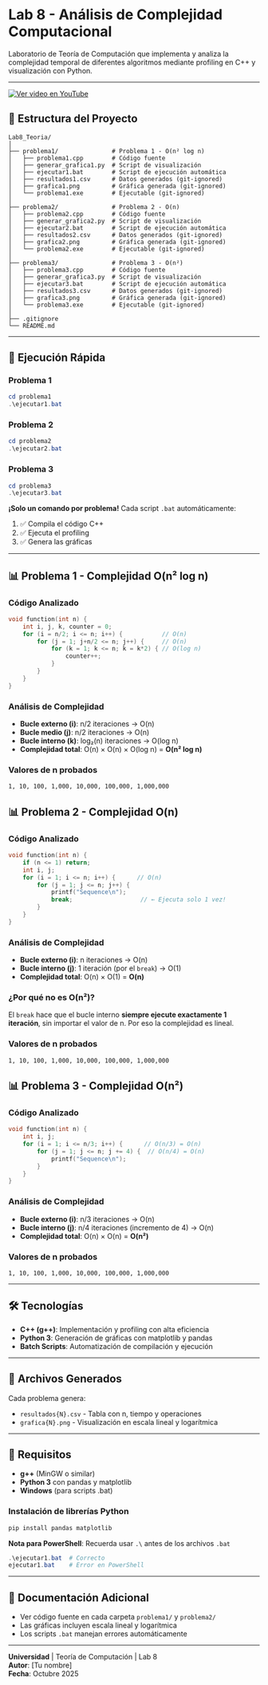 # Lab 8 - Análisis de Complejidad Computacional

Laboratorio de Teoría de Computación que implementa y analiza la complejidad temporal de diferentes algoritmos mediante profiling en C++ y visualización con Python.

---

[![Ver video en YouTube](https://img.youtube.com/vi/mAVceSycYTs/0.jpg)](https://youtu.be/mAVceSycYTs)


## 📁 Estructura del Proyecto

```
Lab8_Teoria/
│
├── problema1/               # Problema 1 - O(n² log n)
│   ├── problema1.cpp        # Código fuente
│   ├── generar_grafica1.py  # Script de visualización
│   ├── ejecutar1.bat        # Script de ejecución automática
│   ├── resultados1.csv      # Datos generados (git-ignored)
│   ├── grafica1.png         # Gráfica generada (git-ignored)
│   └── problema1.exe        # Ejecutable (git-ignored)
│
├── problema2/               # Problema 2 - O(n)
│   ├── problema2.cpp        # Código fuente
│   ├── generar_grafica2.py  # Script de visualización
│   ├── ejecutar2.bat        # Script de ejecución automática
│   ├── resultados2.csv      # Datos generados (git-ignored)
│   ├── grafica2.png         # Gráfica generada (git-ignored)
│   └── problema2.exe        # Ejecutable (git-ignored)
│
├── problema3/               # Problema 3 - O(n²)
│   ├── problema3.cpp        # Código fuente
│   ├── generar_grafica3.py  # Script de visualización
│   ├── ejecutar3.bat        # Script de ejecución automática
│   ├── resultados3.csv      # Datos generados (git-ignored)
│   ├── grafica3.png         # Gráfica generada (git-ignored)
│   └── problema3.exe        # Ejecutable (git-ignored)
│
├── .gitignore
└── README.md
```

---

## 🚀 Ejecución Rápida

### Problema 1
```powershell
cd problema1
.\ejecutar1.bat
```

### Problema 2
```powershell
cd problema2
.\ejecutar2.bat
```

### Problema 3
```powershell
cd problema3
.\ejecutar3.bat
```

**¡Solo un comando por problema!** Cada script `.bat` automáticamente:
1. ✅ Compila el código C++
2. ✅ Ejecuta el profiling
3. ✅ Genera las gráficas

---

## 📊 Problema 1 - Complejidad O(n² log n)

### Código Analizado
```c
void function(int n) {
    int i, j, k, counter = 0;
    for (i = n/2; i <= n; i++) {           // O(n)
        for (j = 1; j+n/2 <= n; j++) {     // O(n)
            for (k = 1; k <= n; k = k*2) { // O(log n)
                counter++;
            }
        }
    }
}
```

### Análisis de Complejidad
- **Bucle externo (i)**: n/2 iteraciones → O(n)
- **Bucle medio (j)**: n/2 iteraciones → O(n)
- **Bucle interno (k)**: log₂(n) iteraciones → O(log n)
- **Complejidad total**: O(n) × O(n) × O(log n) = **O(n² log n)**

### Valores de n probados
`1, 10, 100, 1,000, 10,000, 100,000, 1,000,000`


## 📊 Problema 2 - Complejidad O(n)

### Código Analizado
```c
void function(int n) {
    if (n <= 1) return;
    int i, j;
    for (i = 1; i <= n; i++) {      // O(n)
        for (j = 1; j <= n; j++) {  
            printf("Sequence\n");
            break;                   // ← Ejecuta solo 1 vez!
        }
    }
}
```

### Análisis de Complejidad
- **Bucle externo (i)**: n iteraciones → O(n)
- **Bucle interno (j)**: 1 iteración (por el `break`) → O(1)
- **Complejidad total**: O(n) × O(1) = **O(n)**

### ¿Por qué no es O(n²)?
El `break` hace que el bucle interno **siempre ejecute exactamente 1 iteración**, sin importar el valor de n. Por eso la complejidad es lineal.

### Valores de n probados
`1, 10, 100, 1,000, 10,000, 100,000, 1,000,000`


## 📊 Problema 3 - Complejidad O(n²)

### Código Analizado
```c
void function(int n) {
    int i, j;
    for (i = 1; i <= n/3; i++) {      // O(n/3) = O(n)
        for (j = 1; j <= n; j += 4) {  // O(n/4) = O(n)
            printf("Sequence\n");
        }
    }
}
```

### Análisis de Complejidad
- **Bucle externo (i)**: n/3 iteraciones → O(n)
- **Bucle interno (j)**: n/4 iteraciones (incremento de 4) → O(n)
- **Complejidad total**: O(n) × O(n) = **O(n²)**

### Valores de n probados
`1, 10, 100, 1,000, 10,000, 100,000, 1,000,000`

---

## 🛠️ Tecnologías

- **C++ (g++)**: Implementación y profiling con alta eficiencia
- **Python 3**: Generación de gráficas con matplotlib y pandas
- **Batch Scripts**: Automatización de compilación y ejecución

---

## 📝 Archivos Generados

Cada problema genera:
- `resultados{N}.csv` - Tabla con n, tiempo y operaciones
- `grafica{N}.png` - Visualización en escala lineal y logarítmica

---

## 🔧 Requisitos

- **g++** (MinGW o similar)
- **Python 3** con pandas y matplotlib
- **Windows** (para scripts .bat)

### Instalación de librerías Python
```powershell
pip install pandas matplotlib
```

**Nota para PowerShell**: Recuerda usar `.\` antes de los archivos `.bat`
```powershell
.\ejecutar1.bat  # Correcto
ejecutar1.bat    # Error en PowerShell
```

---

## 📖 Documentación Adicional

- Ver código fuente en cada carpeta `problema1/` y `problema2/`
- Las gráficas incluyen escala lineal y logarítmica
- Los scripts `.bat` manejan errores automáticamente

---

**Universidad** | Teoría de Computación | Lab 8  
**Autor**: [Tu nombre]  
**Fecha**: Octubre 2025
